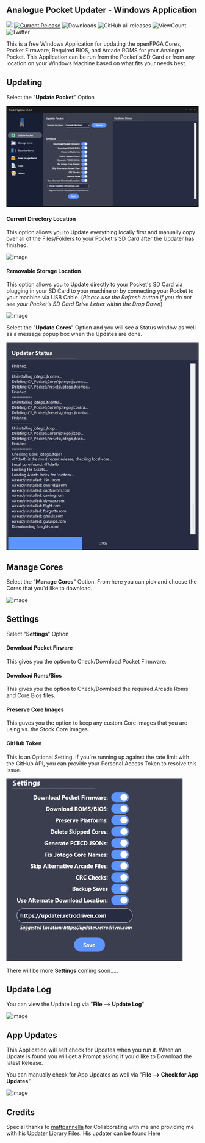 ## Analogue Pocket Updater - Windows Application ##
[![](https://img.shields.io/static/v1?label=Sponsor&message=%E2%9D%A4&logo=GitHub&color=%23fe8e86)](https://github.com/sponsors/RetroDriven) [![Current Release](https://img.shields.io/github/v/release/RetroDriven/Pocket_Updater?label=Current%20Release)](https://github.com/RetroDriven/Pocket_Updater/releases/latest) ![Downloads](https://img.shields.io/github/downloads/RetroDriven/Pocket_Updater/latest/total?label=Downloads) ![GitHub all releases](https://img.shields.io/github/downloads/RetroDriven/Pocket_Updater/total?label=Total%20Downloads) ![ViewCount](https://views.whatilearened.today/views/github/RetroDriven/Pocket_Updater.svg) ![Twitter](https://img.shields.io/twitter/url/https/twitter.com/RetroDriven.svg?style=social&label=Follow%20%40RetroDriven)

This is a free Windows Application for updating the openFPGA Cores, Pocket Firmware, Required BIOS, and Arcade ROMS for your Analogue Pocket. This Application can be run from the Pocket's SD Card or from any location on your Windows Machine based on what fits your needs best.

## Updating ##

Select the "**Update Pocket**" Option

![image](https://github.com/RetroDriven/Pocket_Updater/blob/master/Sceenshots/Main.png)

#### Current Directory Location
This option allows you to Update everything locally first and manually copy over all of the Files/Folders to your Pocket's SD Card after the Updater has finished. 

![image](https://github.com/RetroDriven/Pocket_Updater/blob/master/Sceenshots/Update.png)

#### Removable Storage Location
This option allows you to Update directly to your Pocket's SD Card via plugging in your SD Card to your machine or by connecting your Pocket to your machine via USB Cable. (*Please use the Refresh button if you do not see your Pocket's SD Card Drive Letter within the Drop Down*)

![image](https://github.com/RetroDriven/Pocket_Updater/blob/master/Sceenshots/Update_Pocket.png)

Select the "**Update Cores**" Option and you will see a Status window as well as a message popup box when the Updates are done.

![image](https://github.com/RetroDriven/Pocket_Updater/blob/master/Sceenshots/Updates_Complete.png)

## Manage Cores ##
Select the "**Manage Cores**" Option. From here you can pick and choose the Cores that you'd like to download.

![image](https://github.com/RetroDriven/Pocket_Updater/blob/master/Sceenshots/Manage_Cores.png)

## Settings ##
Select "**Settings**" Option
#### Download Pocket Firware
This gives you the option to Check/Download Pocket Firmware.

#### Download Roms/Bios
This gives you the option to Check/Download the required Arcade Roms and Core Bios files.

#### Preserve Core Images
This guves you the option to keep any custom Core Images that you are using vs. the Stock Core Images.

#### GitHub Token
This is an Optional Setting. If you're running up against the rate limit with the GitHub API, you can provide your Personal Access Token to resolve this issue.

![image](https://github.com/RetroDriven/Pocket_Updater/blob/master/Sceenshots/Settings.png)

There will be more **Settings** coming soon.....

## Update Log ##
You can view the Update Log via "**File --> Update Log**"

![image](https://github.com/RetroDriven/Pocket_Updater/blob/master/Sceenshots/Update_Log.png)

## App Updates ##
This Application will self check for Updates when you run it. When an Update is found you will get a Prompt asking if you'd like to Download the latest Release. 

You can manually check for App Updates as well via "**File --> Check for App Updates**"

![image](https://github.com/RetroDriven/Pocket_Updater/blob/master/Sceenshots/Check_Updates.png)

## Credits ##
Special thanks to [mattpannella](https://github.com/mattpannella) for Collaborating with me and providing me with his Updater Library Files. His updater can be found [Here](https://github.com/mattpannella/pocket_core_autoupdate_net)
